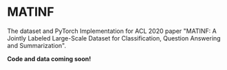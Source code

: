 # MATINF
The dataset and PyTorch Implementation for ACL 2020 paper "MATINF: A Jointly Labeled Large-Scale Dataset for Classification, Question Answering and Summarization".

**Code and data coming soon!**
